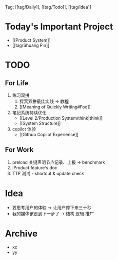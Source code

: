 Tag: [[tag/Daily]], [[tag/Todo]], [[tag/Idea]]

# Today's Important Project
- [[Product System]]
- [[tag/Shuang Pin]]

# TODO
## For Life
1. 练习双拼
	1. 探索双拼最佳实践 -> 教程
	2. [[Meaning of Quickly Writing#Foo]]
2. 笔记系统持续优化
	- [[Level 2/Production System/think|think]]
	- [[System Structure]]
3. copilot 体验
    - [[Github Copilot Experience]]

## For Work
1. preload 关键声明节点记录、上报 -> benchmark
2. IProduct feature's doc
3. TTP 测试 - shortcut & update check

# Idea

- 要思考用户的体验 -> 让用户停下来三十秒
- 我的媒体该走到下一步了 -> 结构 逻辑 推广

# Archive
- xx
- yy
